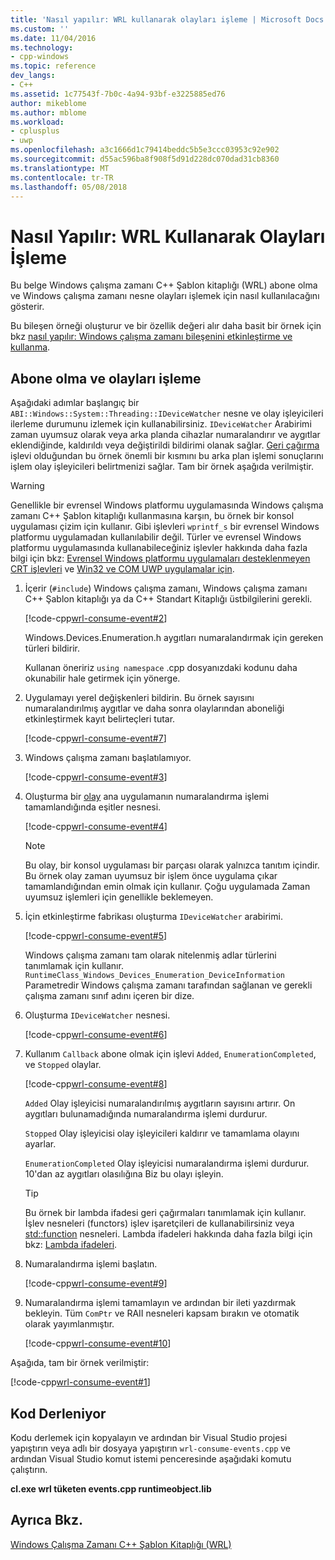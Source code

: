 ```yaml
---
title: 'Nasıl yapılır: WRL kullanarak olayları işleme | Microsoft Docs'
ms.custom: ''
ms.date: 11/04/2016
ms.technology:
- cpp-windows
ms.topic: reference
dev_langs:
- C++
ms.assetid: 1c77543f-7b0c-4a94-93bf-e3225885ed76
author: mikeblome
ms.author: mblome
ms.workload:
- cplusplus
- uwp
ms.openlocfilehash: a3c1666d1c79414beddc5b5e3ccc03953c92e902
ms.sourcegitcommit: d55ac596ba8f908f5d91d228dc070dad31cb8360
ms.translationtype: MT
ms.contentlocale: tr-TR
ms.lasthandoff: 05/08/2018
---
```

# <a name="how-to-handle-events-using-wrl"></a>Nasıl Yapılır: WRL Kullanarak Olayları İşleme
Bu belge Windows çalışma zamanı C++ Şablon kitaplığı (WRL) abone olma ve Windows çalışma zamanı nesne olayları işlemek için nasıl kullanılacağını gösterir.  
  
 Bu bileşen örneği oluşturur ve bir özellik değeri alır daha basit bir örnek için bkz [nasıl yapılır: Windows çalışma zamanı bileşenini etkinleştirme ve kullanma](../windows/how-to-activate-and-use-a-windows-runtime-component-using-wrl.md).  
  
## <a name="subscribing-to-and-handling-events"></a>Abone olma ve olayları işleme  
 Aşağıdaki adımlar başlangıç bir `ABI::Windows::System::Threading::IDeviceWatcher` nesne ve olay işleyicileri ilerleme durumunu izlemek için kullanabilirsiniz. `IDeviceWatcher` Arabirimi zaman uyumsuz olarak veya arka planda cihazlar numaralandırır ve aygıtlar eklendiğinde, kaldırıldı veya değiştirildi bildirimi olanak sağlar. [Geri çağırma](../windows/callback-function-windows-runtime-cpp-template-library.md) işlevi olduğundan bu örnek önemli bir kısmını bu arka plan işlemi sonuçlarını işlem olay işleyicileri belirtmenizi sağlar. Tam bir örnek aşağıda verilmiştir.  
  
> [!WARNING]
>  Genellikle bir evrensel Windows platformu uygulamasında Windows çalışma zamanı C++ Şablon kitaplığı kullanmasına karşın, bu örnek bir konsol uygulaması çizim için kullanır. Gibi işlevleri `wprintf_s` bir evrensel Windows platformu uygulamadan kullanılabilir değil. Türler ve evrensel Windows platformu uygulamasında kullanabileceğiniz işlevler hakkında daha fazla bilgi için bkz: [Evrensel Windows platformu uygulamaları desteklenmeyen CRT işlevleri](../cppcx/crt-functions-not-supported-in-universal-windows-platform-apps.md) ve [Win32 ve COM UWP uygulamalar için](/uwp/win32-and-com/win32-and-com-for-uwp-apps).  
  
1.  İçerir (`#include`) Windows çalışma zamanı, Windows çalışma zamanı C++ Şablon kitaplığı ya da C++ Standart Kitaplığı üstbilgilerini gerekli.  
  
     [!code-cpp[wrl-consume-event#2](../windows/codesnippet/CPP/how-to-handle-events-using-wrl_1.cpp)]  
  
     Windows.Devices.Enumeration.h aygıtları numaralandırmak için gereken türleri bildirir.  
  
     Kullanan öneririz `using namespace` .cpp dosyanızdaki kodunu daha okunabilir hale getirmek için yönerge.  
  
2.  Uygulamayı yerel değişkenleri bildirin. Bu örnek sayısını numaralandırılmış aygıtlar ve daha sonra olaylarından aboneliği etkinleştirmek kayıt belirteçleri tutar.  
  
     [!code-cpp[wrl-consume-event#7](../windows/codesnippet/CPP/how-to-handle-events-using-wrl_2.cpp)]  
  
3.  Windows çalışma zamanı başlatılamıyor.  
  
     [!code-cpp[wrl-consume-event#3](../windows/codesnippet/CPP/how-to-handle-events-using-wrl_3.cpp)]  
  
4.  Oluşturma bir [olay](../windows/event-class-windows-runtime-cpp-template-library.md) ana uygulamanın numaralandırma işlemi tamamlandığında eşitler nesnesi.  
  
     [!code-cpp[wrl-consume-event#4](../windows/codesnippet/CPP/how-to-handle-events-using-wrl_4.cpp)]  
  
    > [!NOTE]
    >  Bu olay, bir konsol uygulaması bir parçası olarak yalnızca tanıtım içindir. Bu örnek olay zaman uyumsuz bir işlem önce uygulama çıkar tamamlandığından emin olmak için kullanır. Çoğu uygulamada Zaman uyumsuz işlemleri için genellikle beklemeyen.  
  
5.  İçin etkinleştirme fabrikası oluşturma `IDeviceWatcher` arabirimi.  
  
     [!code-cpp[wrl-consume-event#5](../windows/codesnippet/CPP/how-to-handle-events-using-wrl_5.cpp)]  
  
     Windows çalışma zamanı tam olarak nitelenmiş adlar türlerini tanımlamak için kullanır. `RuntimeClass_Windows_Devices_Enumeration_DeviceInformation` Parametredir Windows çalışma zamanı tarafından sağlanan ve gerekli çalışma zamanı sınıf adını içeren bir dize.  
  
6.  Oluşturma `IDeviceWatcher` nesnesi.  
  
     [!code-cpp[wrl-consume-event#6](../windows/codesnippet/CPP/how-to-handle-events-using-wrl_6.cpp)]  
  
7.  Kullanım `Callback` abone olmak için işlevi `Added`, `EnumerationCompleted`, ve `Stopped` olaylar.  
  
     [!code-cpp[wrl-consume-event#8](../windows/codesnippet/CPP/how-to-handle-events-using-wrl_7.cpp)]  
  
     `Added` Olay işleyicisi numaralandırılmış aygıtların sayısını artırır. On aygıtları bulunamadığında numaralandırma işlemi durdurur.  
  
     `Stopped` Olay işleyicisi olay işleyicileri kaldırır ve tamamlama olayını ayarlar.  
  
     `EnumerationCompleted` Olay işleyicisi numaralandırma işlemi durdurur. 10'dan az aygıtları olasılığına Biz bu olayı işleyin.  
  
    > [!TIP]
    >  Bu örnek bir lambda ifadesi geri çağırmaları tanımlamak için kullanır. İşlev nesneleri (functors) işlev işaretçileri de kullanabilirsiniz veya [std::function](../standard-library/function-class.md) nesneleri. Lambda ifadeleri hakkında daha fazla bilgi için bkz: [Lambda ifadeleri](../cpp/lambda-expressions-in-cpp.md).  
  
8.  Numaralandırma işlemi başlatın.  
  
     [!code-cpp[wrl-consume-event#9](../windows/codesnippet/CPP/how-to-handle-events-using-wrl_8.cpp)]  
  
9. Numaralandırma işlemi tamamlayın ve ardından bir ileti yazdırmak bekleyin. Tüm `ComPtr` ve RAII nesneleri kapsam bırakın ve otomatik olarak yayımlanmıştır.  
  
     [!code-cpp[wrl-consume-event#10](../windows/codesnippet/CPP/how-to-handle-events-using-wrl_9.cpp)]  
  
 Aşağıda, tam bir örnek verilmiştir:  
  
 [!code-cpp[wrl-consume-event#1](../windows/codesnippet/CPP/how-to-handle-events-using-wrl_10.cpp)]  
  
## <a name="compiling-the-code"></a>Kod Derleniyor  
 Kodu derlemek için kopyalayın ve ardından bir Visual Studio projesi yapıştırın veya adlı bir dosyaya yapıştırın `wrl-consume-events.cpp` ve ardından Visual Studio komut istemi penceresinde aşağıdaki komutu çalıştırın.  
  
 **cl.exe wrl tüketen events.cpp runtimeobject.lib**  
  
## <a name="see-also"></a>Ayrıca Bkz.  
 [Windows Çalışma Zamanı C++ Şablon Kitaplığı (WRL)](../windows/windows-runtime-cpp-template-library-wrl.md)